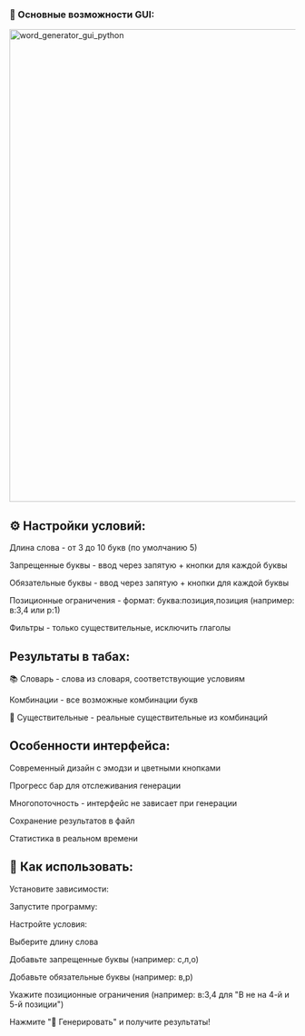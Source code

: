 ### 🎯 Основные возможности GUI:
<img width="1202" height="832" alt="word_generator_gui_python" src="https://github.com/user-attachments/assets/da85da8f-5f5d-41ee-9dbf-383a84eeab70" />


## ⚙️ Настройки условий:

Длина слова - от 3 до 10 букв (по умолчанию 5)

Запрещенные буквы - ввод через запятую + кнопки для каждой буквы

Обязательные буквы - ввод через запятую + кнопки для каждой буквы

Позиционные ограничения - формат: буква:позиция,позиция (например: в:3,4 или р:1)

Фильтры - только существительные, исключить глаголы

## Результаты в табах:

📚 Словарь - слова из словаря, соответствующие условиям

Комбинации - все возможные комбинации букв

📖 Существительные - реальные существительные из комбинаций

## Особенности интерфейса:

Современный дизайн с эмодзи и цветными кнопками

Прогресс бар для отслеживания генерации

Многопоточность - интерфейс не зависает при генерации

Сохранение результатов в файл

Статистика в реальном времени

## 🔧 Как использовать:

Установите зависимости:

Запустите программу:

Настройте условия:

Выберите длину слова

Добавьте запрещенные буквы (например: с,л,о)

Добавьте обязательные буквы (например: в,р)

Укажите позиционные ограничения (например: в:3,4 для "В не на 4-й и 5-й позиции")

Нажмите "🎲 Генерировать" и получите результаты!
